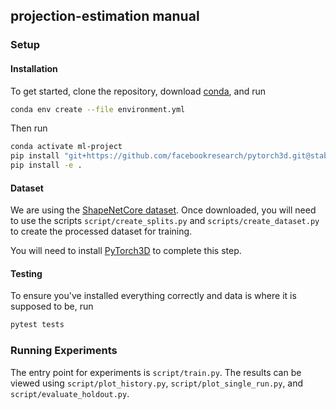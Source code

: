 ## projection-estimation manual

### Setup

#### Installation

To get started, clone the repository, download [conda](https://docs.conda.io/en/latest/), and run
```bash
conda env create --file environment.yml
```

Then run
```bash
conda activate ml-project
pip install "git+https://github.com/facebookresearch/pytorch3d.git@stable"
pip install -e .
```

#### Dataset

We are using the [ShapeNetCore dataset](https://shapenet.org). Once downloaded, you will need to use the scripts `script/create_splits.py` and `scripts/create_dataset.py` to create the processed dataset for training.

You will need to install [PyTorch3D](https://github.com/facebookresearch/pytorch3d/blob/main/INSTALL.md) to complete this step.

#### Testing

To ensure you've installed everything correctly and data is where it is supposed to be, run
```bash
pytest tests
```

### Running Experiments

The entry point for experiments is `script/train.py`. The results can be viewed using `script/plot_history.py`, `script/plot_single_run.py`, and `script/evaluate_holdout.py`.

